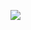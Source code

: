 <p>
  <a href="https://github.com/kittinan/spotify-github-profile">
    <img src="https://spotify-github-profile.kittinanx.com/api/view?uid=yurizxn&cover_image=true&theme=spotify-embed&show_offline=false&background_color=121212&interchange=false&bar_color_cover=true&bar_color=53b14f&mode=dark">
  </a>
</p>

